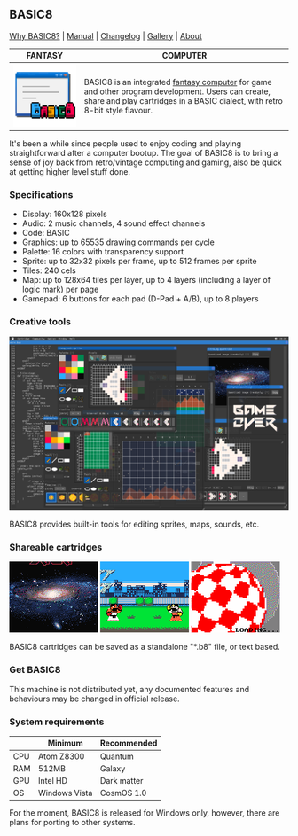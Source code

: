 <head>
<link rel="shortcut icon" type="image/x-icon" href="favicon.ico">
</head>

## BASIC8

[Why BASIC8?](https://paladin-t.github.io/b8/pages/why) | [Manual](https://paladin-t.github.io/b8/docs/manual) | [Changelog](https://paladin-t.github.io/b8/docs/changelog) |
[Gallery](https://paladin-t.github.io/b8/pages/gallery) |
[About](https://paladin-t.github.io/b8/pages/about)

| FANTASY | COMPUTER |
|----|----|
| <img src="pages/imgs/app.png" width="256"> | BASIC8 is an integrated [fantasy computer](https://paladin-t.github.io/fantasy/index) for game and other program development. Users can create, share and play cartridges in a BASIC dialect, with retro 8-bit style flavour. |

It's been a while since people used to enjoy coding and playing straightforward after a computer bootup. The goal of BASIC8 is to bring a sense of joy back from retro/vintage computing and gaming, also be quick at getting higher level stuff done.

### Specifications

* Display: 160x128 pixels
* Audio: 2 music channels, 4 sound effect channels
* Code: BASIC
* Graphics: up to 65535 drawing commands per cycle
* Palette: 16 colors with transparency support
* Sprite: up to 32x32 pixels per frame, up to 512 frames per sprite
* Tiles: 240 cels
* Map: up to 128x64 tiles per layer, up to 4 layers (including a layer of logic mark) per page
* Gamepad: 6 buttons for each pad (D-Pad + A/B), up to 8 players

### Creative tools

![](pages/imgs/tools.png)

BASIC8 provides built-in tools for editing sprites, maps, sounds, etc.

### Shareable cartridges

![](pages/imgs/cosmos_saga.gif) ![](pages/imgs/infinity_fighter.gif) ![](pages/imgs/boing_ball.gif)

BASIC8 cartridges can be saved as a standalone "*.b8" file, or text based.

### Get BASIC8

This machine is not distributed yet, any documented features and behaviours may be changed in official release.

### System requirements

| | Minimum | Recommended |
|----|----|----|
| CPU | Atom Z8300 | Quantum |
| RAM | 512MB | Galaxy |
| GPU | Intel HD | Dark matter |
| OS | Windows Vista | CosmOS 1.0 |

For the moment, BASIC8 is released for Windows only, however, there are plans for porting to other systems.

